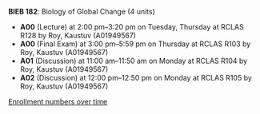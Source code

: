 **BIEB 182**: Biology of Global Change (4 units)

- **A00** (Lecture) at 2:00 pm–3:20 pm on Tuesday, Thursday at RCLAS R128 by Roy, Kaustuv (A01949567)
- **A00** (Final Exam) at 3:00 pm–5:59 pm on Thursday at RCLAS R103 by Roy, Kaustuv (A01949567)
- **A01** (Discussion) at 11:00 am–11:50 am on Monday at RCLAS R104 by Roy, Kaustuv (A01949567)
- **A02** (Discussion) at 12:00 pm–12:50 pm on Monday at RCLAS R105 by Roy, Kaustuv (A01949567)

[Enrollment numbers over time](./BIEB182.tsv)
